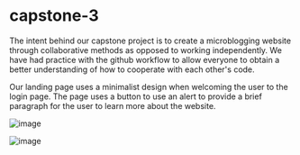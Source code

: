 # capstone-3

The intent behind our capstone project is to create a microblogging website through collaborative methods as opposed to working independently. We have had practice with the github workflow to allow everyone to obtain a better understanding of how to cooperate with each other's code.

Our landing page uses a minimalist design when welcoming the user to the login page. The page uses a button to use an alert to provide a brief paragraph for the user to learn more about the website. 

![image](https://github.com/Personiac/capstone-3/assets/100500645/66695c6e-978a-4736-8cf4-bb3834795795)


![image](https://github.com/Personiac/capstone-3/assets/100500645/2c882240-18f4-4094-9f92-3bd705a2f053)

